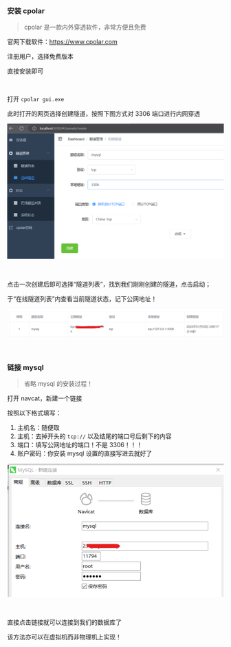 ### 安装 cpolar

> cpolar 是一款内外穿透软件，非常方便且免费

官网下载软件：https://www.cpolar.com

注册用户，选择免费版本

直接安装即可

<br>

打开 `cpolar gui.exe`

此时打开的网页选择创建隧道，按照下图方式对 3306 端口进行内网穿透

![](../img/sql/cpolar/cq1.png)

<br>

点击一次创建后即可选择“隧道列表”，找到我们刚刚创建的隧道，点击启动；

于“在线隧道列表”内查看当前隧道状态，记下公网地址！

![](../img/sql/cpolar/cq2.png)

<br>

### 链接 mysql

> 省略 mysql 的安装过程！

打开 navcat，新建一个链接

按照以下格式填写：

1. 主机名：随便取
2. 主机：去掉开头的 `tcp://` 以及结尾的端口号后剩下的内容
3. 端口：填写公网地址的端口！不是 3306！！！
4. 账户密码：你安装 mysql 设置的直接写进去就好了

![](../img/sql/cpolar/cq3.png)

<br>

直接点击链接就可以连接到我们的数据库了

该方法亦可以在虚拟机而非物理机上实现！

<br>
